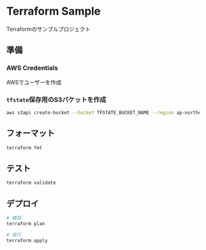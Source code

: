 # Terraform Sample

Terraformのサンプルプロジェクト

## 準備

### AWS Credentials

AWSでユーザーを作成

### `tfstate`保存用のS3バケットを作成

```sh
aws s3api create-bucket --bucket TFSTATE_BUCKET_NAME --region ap-northeast-1 --create-bucket-configuration LocationConstraint=ap-northeast-1
```

## フォーマット

```sh
terraform fmt
```

## テスト

```sh
terraform validate
```

## デプロイ

```sh
# 確認
terraform plan

# 実行
terraform apply
```
